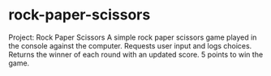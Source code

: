# rock-paper-scissors
Project: Rock Paper Scissors
A simple rock paper scissors game played in the console against the computer.
Requests user input and logs choices. Returns the winner of each round with an updated score. 5 points to win the game.
